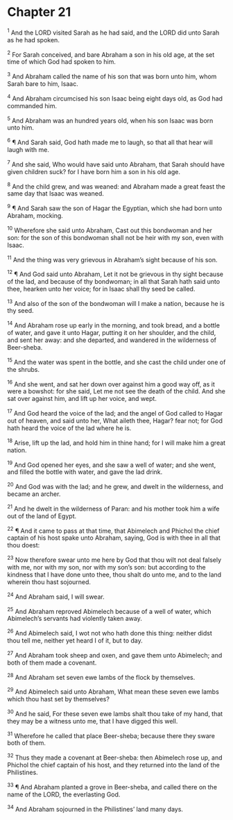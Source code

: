 # Chapter 21

<sup>1</sup> And the LORD visited Sarah as he had said, and the LORD did unto Sarah as he had spoken. 

<sup>2</sup> For Sarah conceived, and bare Abraham a son in his old age, at the set time of which God had spoken to him. 

<sup>3</sup> And Abraham called the name of his son that was born unto him, whom Sarah bare to him, Isaac. 

<sup>4</sup> And Abraham circumcised his son Isaac being eight days old, as God had commanded him. 

<sup>5</sup> And Abraham was an hundred years old, when his son Isaac was born unto him. 

<sup>6</sup> ¶ And Sarah said, God hath made me to laugh, so that all that hear will laugh with me. 

<sup>7</sup> And she said, Who would have said unto Abraham, that Sarah should have given children suck? for I have born him a son in his old age. 

<sup>8</sup> And the child grew, and was weaned: and Abraham made a great feast the same day that Isaac was weaned. 

<sup>9</sup> ¶ And Sarah saw the son of Hagar the Egyptian, which she had born unto Abraham, mocking. 

<sup>10</sup> Wherefore she said unto Abraham, Cast out this bondwoman and her son: for the son of this bondwoman shall not be heir with my son, even with Isaac. 

<sup>11</sup> And the thing was very grievous in Abraham’s sight because of his son. 

<sup>12</sup> ¶ And God said unto Abraham, Let it not be grievous in thy sight because of the lad, and because of thy bondwoman; in all that Sarah hath said unto thee, hearken unto her voice; for in Isaac shall thy seed be called. 

<sup>13</sup> And also of the son of the bondwoman will I make a nation, because he is thy seed. 

<sup>14</sup> And Abraham rose up early in the morning, and took bread, and a bottle of water, and gave it unto Hagar, putting it on her shoulder, and the child, and sent her away: and she departed, and wandered in the wilderness of Beer-sheba. 

<sup>15</sup> And the water was spent in the bottle, and she cast the child under one of the shrubs. 

<sup>16</sup> And she went, and sat her down over against him a good way off, as it were a bowshot: for she said, Let me not see the death of the child. And she sat over against him, and lift up her voice, and wept. 

<sup>17</sup> And God heard the voice of the lad; and the angel of God called to Hagar out of heaven, and said unto her, What aileth thee, Hagar? fear not; for God hath heard the voice of the lad where he is. 

<sup>18</sup> Arise, lift up the lad, and hold him in thine hand; for I will make him a great nation. 

<sup>19</sup> And God opened her eyes, and she saw a well of water; and she went, and filled the bottle with water, and gave the lad drink. 

<sup>20</sup> And God was with the lad; and he grew, and dwelt in the wilderness, and became an archer. 

<sup>21</sup> And he dwelt in the wilderness of Paran: and his mother took him a wife out of the land of Egypt. 

<sup>22</sup> ¶ And it came to pass at that time, that Abimelech and Phichol the chief captain of his host spake unto Abraham, saying, God is with thee in all that thou doest: 

<sup>23</sup> Now therefore swear unto me here by God that thou wilt not deal falsely with me, nor with my son, nor with my son’s son: but according to the kindness that I have done unto thee, thou shalt do unto me, and to the land wherein thou hast sojourned. 

<sup>24</sup> And Abraham said, I will swear. 

<sup>25</sup> And Abraham reproved Abimelech because of a well of water, which Abimelech’s servants had violently taken away. 

<sup>26</sup> And Abimelech said, I wot not who hath done this thing: neither didst thou tell me, neither yet heard I of it, but to day. 

<sup>27</sup> And Abraham took sheep and oxen, and gave them unto Abimelech; and both of them made a covenant. 

<sup>28</sup> And Abraham set seven ewe lambs of the flock by themselves. 

<sup>29</sup> And Abimelech said unto Abraham, What mean these seven ewe lambs which thou hast set by themselves? 

<sup>30</sup> And he said, For these seven ewe lambs shalt thou take of my hand, that they may be a witness unto me, that I have digged this well. 

<sup>31</sup> Wherefore he called that place Beer-sheba; because there they sware both of them. 

<sup>32</sup> Thus they made a covenant at Beer-sheba: then Abimelech rose up, and Phichol the chief captain of his host, and they returned into the land of the Philistines. 

<sup>33</sup> ¶ And Abraham planted a grove in Beer-sheba, and called there on the name of the LORD, the everlasting God. 

<sup>34</sup> And Abraham sojourned in the Philistines’ land many days. 


